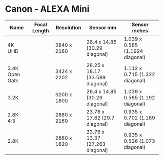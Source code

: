 # Canon - ALEXA Mini

| Name           | Focal Length   | Resolution   | Sensor mm                       | Sensor inches                   |
|----------------|----------------|--------------|---------------------------------|---------------------------------|
| 4K UHD         |                | 3840 x 2160  | 26.4 x 14.85 (30.29 diagonal)   | 1.039 x 0.585 (1.1924 diagonal) |
| 3.4K Open Gate |                | 3424 x 2202  | 28.25 x 18.17 (33.589 diagonal) | 1.112 x 0.715 (1.322 diagonal)  |
| 3.2K           |                | 3200 x 1800  | 26.4 x 14.85 (30.29 diagonal)   | 1.039 x 0.585 (1.192 diagonal)  |
| 2.8K 4:3       |                | 2880 x 2160  | 23.76 x 17.82 (29.7 diagonal)   | 0.935 x 0.702 (1.169 diagonal)  |
| 2.8K           |                | 2880 x 1620  | 23.76 x 13.37 (27.263 diagonal) | 0.935 x 0.526 (1.073 diagonal)  |